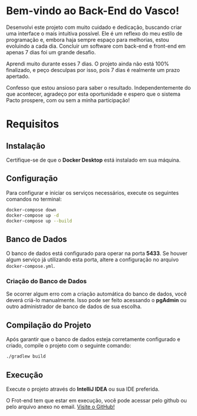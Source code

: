 # Bem-vindo ao Back-End do Vasco!

Desenvolvi este projeto com muito cuidado e dedicação, buscando criar uma interface o mais intuitiva possível. Ele é um reflexo do meu estilo de programação e, embora haja sempre espaço para melhorias, estou evoluindo a cada dia. Concluir um software com back-end e front-end em apenas 7 dias foi um grande desafio.

Aprendi muito durante esses 7 dias. O projeto ainda não está 100% finalizado, e peço desculpas por isso, pois 7 dias é realmente um prazo apertado.

Confesso que estou ansioso para saber o resultado. Independentemente do que acontecer, agradeço por esta oportunidade e espero que o sistema Pacto prospere, com ou sem a minha participação!

# Requisitos

## Instalação
Certifique-se de que o **Docker Desktop** está instalado em sua máquina.

## Configuração
Para configurar e iniciar os serviços necessários, execute os seguintes comandos no terminal:

```bash
docker-compose down
docker-compose up -d
docker-compose up --build
```

## Banco de Dados
O banco de dados está configurado para operar na porta **5433**. Se houver algum serviço já utilizando esta porta, altere a configuração no arquivo `docker-compose.yml`.

### Criação do Banco de Dados
Se ocorrer algum erro com a criação automática do banco de dados, você deverá criá-lo manualmente. Isso pode ser feito acessando o **pgAdmin** ou outro administrador de banco de dados de sua escolha.

## Compilação do Projeto
Após garantir que o banco de dados esteja corretamente configurado e criado, compile o projeto com o seguinte comando:

```bash
./gradlew build
```

## Execução
Execute o projeto através do **IntelliJ IDEA** ou sua IDE preferida.


O Frot-end tem que estar em execução, você pode acessar pelo github ou pelo arquivo anexo no email.
[Visite o GitHub!](https://github.com/viMoraes10/vagasFront/tree/master)

 